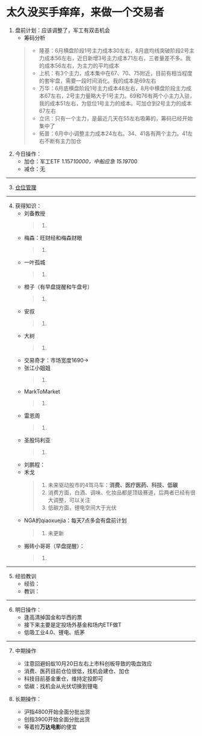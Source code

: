 # 太久没买手痒痒，来做一个交易者
1. 盘前计划：应该调整了，军工有双击机会
    - 筹码分析
    > - 隆基：6月横盘阶段1号主力成本30左右，8月底均线突破阶段2号主力成本56左右，近日新增3号主力成本71左右，三者量差不多。我的成本56左右，为主力的平均成本
    > - 上机：有3个主力，成本集中在67、70、75附近，目前有相当程度的套牢盘，需要一段时间消化。我的成本是69左右
    > - 万华：6月底横盘阶段1号主力成本48左右，8月中横盘阶段主力成本67左右，2号主力量略大于1号主力。69和76有两个小主力入驻，我的成本51左右，为低位1号主力的成本。可加仓到2号主力的成本67左右
    > - 立讯：只有一个主力，是最近几天在55左右吸筹的，筹码已经开始集中了
    > - 拓普：6月中小调整主力成本24左右。34、41各有两个主力。41左右不断有主力加仓
2. 今日操作：
    - 加仓：军工ETF 1.157*10000，中船应急 15.19*700
    - 减仓：无

***

3. [仓位管理](https://kdocs.cn/l/cmJAYer3tasI)
 
***

4. 获得知识：
    - 刘备教授
        > 1. 
    - 梅森：旺财经和梅森财眼
        > 1. 
    - 一叶孤城
        > 1. 
    - 橙子（有早盘提醒和午盘号）
        > 1. 
    - 安叔
        > 1. 
    - 大树
        > 1. 
    - 交易奇才：市场宽度1690->
    - 张江小姐姐
        > 1. 
    - MarkToMarket
        > 1. 
    - 雷恩周
        > 1. 
    - 圣股玛利亚
        > 1. 
    - 刘鹏程：
    - 禾戈
        > 1. 未来驱动股市的4驾马车：**消费、医疗医药、科技、低碳**
        > 2. 消费方面，白酒、调味、化妆品都是顶级赛道，后两者已经有很大调整，可以关注
        > 3. 低碳方面，锂电空间大于光伏
    - NGA的qiaoxuejia：每天7点多会有盘前计划
        > 1. 未更新
    - 搬砖小哥哥（早盘提醒）：
        > 1. 
        
***

5. 经验教训
    - 经验：
    - 教训：

***

6. 明日操作：
    - 逢高清掉国金和华西的票
    - 接下来主要是定投场外基金和场内ETF做T
    - 低吸工业4.0、锂电、纸茅

***

7. 中期操作
    - 注意回避蚂蚁10月20日左右上市科创板导致的吸血效应
    - 消费、医药目前仓位很低，找机会建仓、加仓
    - 科技目前基金重仓，维持定投即可
    - 低碳：找机会从光伏切换到锂电
    
8. 长期操作：
    - 沪指4800开始全面分批出货
    - 创指3900开始全面分批出货
    - 等着捡**万达电影**的便宜
